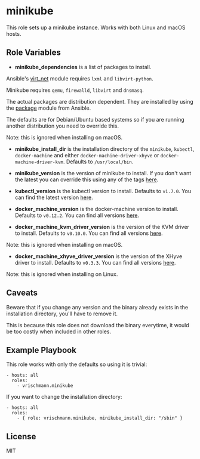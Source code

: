 minikube
========

This role sets up a minikube instance. Works with both Linux and macOS hosts.

Role Variables
--------------

  * **minikube\_dependencies** is a list of packages to install.

Ansible's [virt\_net](http://docs.ansible.com/ansible/virt_net_module.html) module requires `lxml` and `libvirt-python`.

Minikube requires `qemu`, `firewalld`, `libvirt` and `dnsmasq`.

The actual packages are distribution dependent. They are installed by using the [package](http://docs.ansible.com/ansible/package_module.html) module from Ansible.

The defaults are for Debian/Ubuntu based systems so if you are running another distribution you need to override this.

Note: this is ignored when installing on macOS.

  * **minikube\_install\_dir** is the installation directory of the `minikube`, `kubectl`, `docker-machine` and either `docker-machine-driver-xhyve` or `docker-machine-driver-kvm`. Defaults to `/usr/local/bin`.

  * **minikube\_version** is the version of minikube to install. If you don't want the latest you can override this using any of the tags [here](https://github.com/kubernetes/minikube/releases).

  * **kubectl\_version** is the kubectl version to install. Defaults to `v1.7.0`. You can find the latest version [here](https://storage.googleapis.com/kubernetes-release/release/stable.txt).

  * **docker\_machine\_version** is the docker-machine version to install. Defaults to `v0.12.2`. You can find all versions [here](https://github.com/docker/machine/releases).

  * **docker_machine_kvm_driver_version** is the version of the KVM driver to install. Defaults to `v0.10.0`. You can find all versions [here](https://github.com/dhiltgen/docker-machine-kvm/releases).

Note: this is ignored when installing on macOS.

  * **docker_machine_xhyve_driver_version** is the version of the XHyve driver to install. Defaults to `v0.3.3`. You can find all versions [here](https://github.com/zchee/docker-machine-driver-xhyve/releases).

Note: this is ignored when installing on Linux.

Caveats
-------

Beware that if you change any version and the binary already exists in the installation directory, you'll have to remove it.

This is because this role does not download the binary everytime, it would be too costly when included in other roles.

Example Playbook
----------------

This role works with only the defaults so using it is trivial:

    - hosts: all
      roles:
        - vrischmann.minikube

If you want to change the installation directory:

    - hosts: all
      roles:
        - { role: vrischmann.minikube, minikube_install_dir: "/sbin" }

License
-------

MIT
